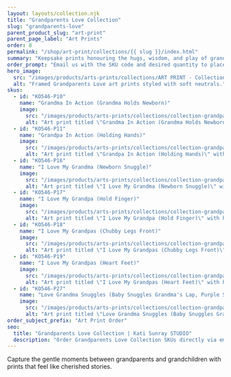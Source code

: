 ```yaml
---
layout: layouts/collection.njk
title: "Grandparents Love Collection"
slug: "grandparents-love"
parent_product_slug: "art-print"
parent_page_label: "Art Prints"
order: 8
permalink: "/shop/art-print/collections/{{ slug }}/index.html"
summary: "Keepsake prints honouring the hugs, wisdom, and play of grandparents."
order_prompt: "Email us with the SKU code and desired quantity to place your order."
hero_image:
  src: "/images/products/arts-prints/collections/ART PRINT - Collection ‘Grandparents love’.jpg"
  alt: "Framed Grandparents Love art prints styled with soft neutrals."
skus:
  - id: "KO546-P10"
    name: "Grandma In Action (Grandma Holds Newborn)"
    image:
      src: "/images/products/arts-prints/collections/collection-grandparents-love/KO546-P10_Art print 8.5x11_Collection Grandparents Love_Grandma in action_Grandma holds newborn_orange.jpg"
      alt: "Art print titled \"Grandma In Action (Grandma Holds Newborn)\" with grandma holds newborn orange illustration."
  - id: "KO546-P11"
    name: "Grandpa In Action (Holding Hands)"
    image:
      src: "/images/products/arts-prints/collections/collection-grandparents-love/KO546-P11_Art print 8.5x11_Collection Grandparents Love_Grandpa in Action_holding hands_gray green colored.jpg"
      alt: "Art print titled \"Grandpa In Action (Holding Hands)\" with holding hands gray green colored illustration."
  - id: "KO546-P16"
    name: "I Love My Grandma (Newborn Snuggle)"
    image:
      src: "/images/products/arts-prints/collections/collection-grandparents-love/KO546-P16_Art print 8.5x11_Collection Grandparents Love_I love my grandma_newborn snuggle_Orange coloured.jpg"
      alt: "Art print titled \"I Love My Grandma (Newborn Snuggle)\" with newborn snuggle orange coloured illustration."
  - id: "KO546-P17"
    name: "I Love My Grandpa (Hold Finger)"
    image:
      src: "/images/products/arts-prints/collections/collection-grandparents-love/KO546-P17_Art print 8.5x11_Collection Grandparents Love_I love my grandpa_hold finger_Orange coloured.jpg"
      alt: "Art print titled \"I Love My Grandpa (Hold Finger)\" with hold finger orange coloured illustration."
  - id: "KO546-P18"
    name: "I Love My Grandpas (Chubby Legs Front)"
    image:
      src: "/images/products/arts-prints/collections/collection-grandparents-love/KO546-P18_Art print 8.5x11_Collection Grandparents Love_I love my grandpas_chubby legs front_yellow coloured.jpg"
      alt: "Art print titled \"I Love My Grandpas (Chubby Legs Front)\" with chubby legs front yellow coloured illustration."
  - id: "KO546-P19"
    name: "I Love My Grandpas (Heart Feet)"
    image:
      src: "/images/products/arts-prints/collections/collection-grandparents-love/KO546-P19_Art print 8.5x11_Collection Grandparents Love_I love my grandpas_heart feet_Blue coloured.jpg"
      alt: "Art print titled \"I Love My Grandpas (Heart Feet)\" with heart feet blue coloured illustration."
  - id: "KO546-P27"
    name: "Love Grandma Snuggles (Baby Snuggles Grandma's Lap, Purple Sky)"
    image:
      src: "/images/products/arts-prints/collections/collection-grandparents-love/KO546-P27_Art print 8.5x11_Collection Grandparents Love_Love Grandma Snuggles - Baby Snuggles Grandma'S Lap - Purple Sky.jpg"
      alt: "Art print titled \"Love Grandma Snuggles (Baby Snuggles Grandma's Lap, Purple Sky)\" from the Grandparents Love Collection."
order_subject_prefix: "Art Print Order"
seo:
  title: "Grandparents Love Collection | Kati Sunray STUDIO"
  description: "Order Grandparents Love Collection SKUs directly via email."
---
```


Capture the gentle moments between grandparents and grandchildren with prints that feel like cherished stories.
